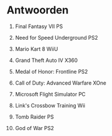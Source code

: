 # Antwoorden

1. Final Fantasy VII
PS
   
2. Need for Speed Underground
PS2
   
3. Mario Kart 8
WiiU

4. Grand Theft Auto IV
X360
   
5. Medal of Honor: Frontline
PS2
   
6. Call of Duty: Advanced Warfare
XOne
   
7. Microsoft Flight Simulator
PC
   
8. Link's Crossbow Training
Wii
   
9.  Tomb Raider
PS
    
10. God of War
PS2